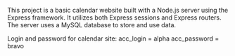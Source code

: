 This project is a basic calendar website built with a Node.js server using
the Express framework. It utilizes both Express sessions and Express routers.
The server uses a MySQL database to store and use data.

Login and password for calendar site:
acc_login = alpha
acc_password = bravo
